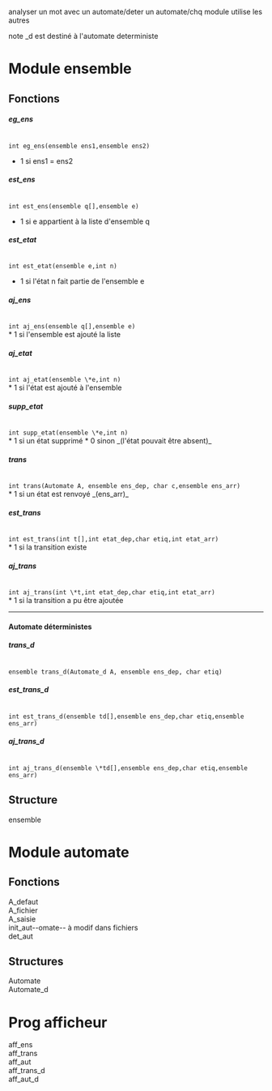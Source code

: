 <!-- ZANGafn-->

analyser un mot avec un automate/deter un automate/chq module utilise les autres  

note \_d est destiné à l'automate deterministe

# Module ensemble
## Fonctions

##### eg_ens
<code>
int eg_ens(ensemble ens1,ensemble ens2)
</code>

* 1 si ens1 = ens2  

##### est_ens

<code>
int est_ens(ensemble q[],ensemble e)
</code>

* 1 si e appartient à la liste d'ensemble q

##### est_etat
<code>
int est_etat(ensemble e,int n)
</code>

* 1 si l'état n fait partie de l'ensemble e

##### aj_ens
<code>
int aj_ens(ensemble q[],ensemble e)
</code>   
* 1 si l'ensemble est ajouté la liste


##### aj_etat
<code>
int aj_etat(ensemble \*e,int n)
</code>  
* 1 si l'état est ajouté à l'ensemble

##### supp_etat
<code>
int supp_etat(ensemble \*e,int n)
</code>
* 1 si un état supprimé
* 0 sinon _(l'état pouvait être absent)_

##### trans
<code>
int trans(Automate A, ensemble ens_dep, char c,ensemble ens_arr)
</code>
* 1 si un état est renvoyé _(ens_arr)_

##### est_trans
<code>
int est_trans(int t[],int etat_dep,char etiq,int etat_arr)
</code>
* 1 si la transition existe

##### aj_trans
<code>
int aj_trans(int \*t,int etat_dep,char etiq,int etat_arr)
</code>
* 1 si la transition a pu être ajoutée

-----------

#### Automate déterministes

##### trans_d
<code>
ensemble trans_d(Automate_d A, ensemble ens_dep, char etiq)
</code>

##### est_trans_d
<code>
int est_trans_d(ensemble td[],ensemble ens_dep,char etiq,ensemble ens_arr)
</code>


##### aj_trans_d
<code>
int aj_trans_d(ensemble \*td[],ensemble ens_dep,char etiq,ensemble ens_arr)
</code>


<!--
#####
<code></code>

 -->



## Structure
ensemble

# Module automate
## Fonctions
A_defaut  
A_fichier  
A_saisie  
init_aut--omate--  à modif dans fichiers  
det_aut  

## Structures
Automate  
Automate_d  

# Prog afficheur
aff_ens  
aff_trans  
aff_aut  
aff_trans_d  
aff_aut_d  
